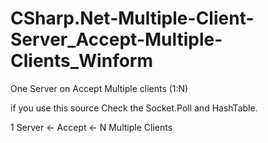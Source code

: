 # CSharp.Net-Multiple-Client-Server_Accept-Multiple-Clients_Winform
One Server on Accept Multiple clients  (1:N)

if you use this source Check the Socket.Poll and HashTable.

1 Server <- Accept <- N Multiple Clients
